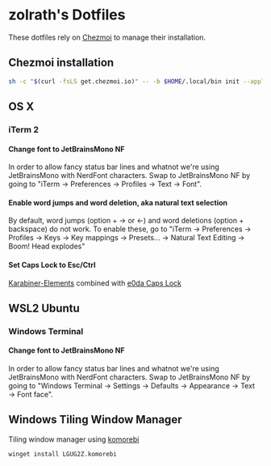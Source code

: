 # zolrath's Dotfiles

These dotfiles rely on [Chezmoi](https://www.chezmoi.io) to manage their installation.

## Chezmoi installation
```sh
sh -c "$(curl -fsLS get.chezmoi.io)" -- -b $HOME/.local/bin init --apply zolrath
```

## OS X
### iTerm 2
#### Change font to JetBrainsMono NF
In order to allow fancy status bar lines and whatnot we're using JetBrainsMono with NerdFont characters.
Swap to JetBrainsMono NF by going to "iTerm → Preferences → Profiles → Text → Font".

#### Enable word jumps and word deletion, aka natural text selection
By default, word jumps (option + → or ←) and word deletions (option + backspace) do not work. To enable these, go to "iTerm → Preferences → Profiles → Keys → Key mappings → Presets... → Natural Text Editing → Boom! Head explodes"

#### Set Caps Lock to Esc/Ctrl
[Karabiner-Elements](https://karabiner-elements.pqrs.org/) combined with [e0da Caps Lock](https://ke-complex-modifications.pqrs.org/#e0da_caps_lock)

## WSL2 Ubuntu
### Windows Terminal
#### Change font to JetBrainsMono NF
In order to allow fancy status bar lines and whatnot we're using JetBrainsMono with NerdFont characters.
Swap to JetBrainsMono NF by going to "Windows Terminal → Settings → Defaults → Appearance → Text → Font face".

## Windows Tiling Window Manager
Tiling window manager using [komorebi](https://github.com/LGUG2Z/komorebi)

```sh
winget install LGUG2Z.komorebi
```
